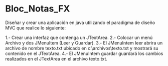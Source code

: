 # Bloc_Notas_FX

Diseñar y crear una aplicación en java utilizando el paradigma de diseño MVC que realice lo siguiente:

1.- Crear una interfaz que contenga un JTextArea.
2.- Colocar un menú Archivo y dos JMenuItem (Leer y Guardar).
3.- El JMenuIntem leer abrira un archivo de nombre texto.txt ubicado en c:\archivos\texto.txt y mostrará su contenido en el JTextArea.
4.- El JMenuIntem guardar guardará los cambios realizados en el JTextArea en el archivo texto.txt.
